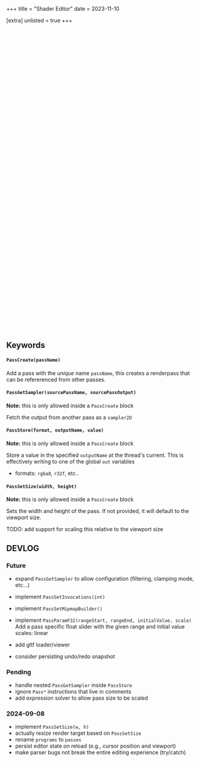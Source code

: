 +++
title = "Shader Editor"
date = 2023-11-10

[extra]
unlisted = true
+++

<section>
  <section id="output-container" style="position:relative; height: 256px; margin-bottom: 2em">
    <canvas id="output"></canvas>
  </section>
  <div id="editor" style="height:512px; width: 100%" ></div>

  <script src="js/monaco-editor/min/vs/loader.js"></script>
  <script type="module" src="js/editor.js"></script>
</section>

## Keywords

#### `PassCreate(passName)`
Add a pass with the _unique_ name `passName`, this creates a renderpass that can be refererenced from other passes.

#### `PassGetSampler(sourcePassName, sourcePassOutput)`
__Note:__ this is only allowed inside a `PassCreate` block

Fetch the output from another pass as a `sampler2D`

#### `PassStore(format, outputName, value)`
__Note:__ this is only allowed inside a `PassCreate` block

Store a value in the specified `outputName` at the thread's current. This is effectively writing to one of the global `out` variables
- formats: `rgba8`, `r32f`, etc..

#### `PassSetSize(width, height)`
__Note:__ this is only allowed inside a `PassCreate` block

Sets the width and height of the pass. If not provided, it will default to the viewport size.

TODO: add support for scaling this relative to the viewport size

## DEVLOG

### Future
- expand `PassGetSampler` to allow configuration (filtering, clamping mode, etc...)
- implement `PassSetInvocations(int)`
- implement `PassSetMipmapBuilder()`
- implement `PassParamF32(rangeStart, rangeEnd, initialValue, scale)`
  Add a pass specific float slider with the given range and initial value
  scales: linear
- add gltf loader/viewer

- consider persisting undo/redo snapshot

### Pending
- handle nested `PassGetSampler` inside `PassStore`
- ignore `Pass*` instructions that live in comments
- add expression solver to allow pass size to be scaled

### 2024-09-08
- implement `PassSetSize(w, h)`
- actually resize render target based on `PassSetSize`
- rename `programs` to `passes`
- persist editor state on reload (e.g., cursor position and viewport)
- make parser bugs not break the entire editing experience (try/catch)
